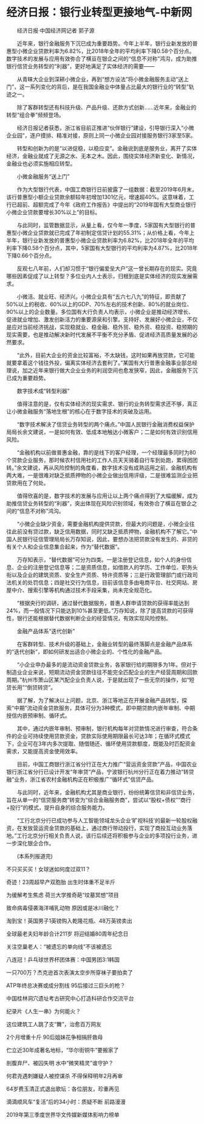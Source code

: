 # 经济日报：银行业转型更接地气-中新网

　　经济日报·中国经济网记者 郭子源

　　近年来，银行金融服务下沉已成为重要趋势。今年上半年，银行业新发放的普惠型小微企业贷款利率为6.82%，比2018年全年的平均利率下降0.58个百分点。数字技术的发展与应用有效弥合了横亘在银企之间的“信息不对称”鸿沟，成为助推银行信贷业务转型的“利器”，更好地满足了实体经济的需要——

　　从青睐大企业到深耕小微企业，再到“想方设法”将小微金融服务主动“送上门”，这一系列变化的背后，是在我国金融业中体量占比最大的银行业的“转型”轨迹之一。

　　除了客群转型还有科技升级、产品升级、还款方式创新……近年来，金融业的转型“组合拳”频频登场。

　　经济日报记者获悉，浙江省目前正推进“伙伴银行”建设，引导银行深入“小微企业园”，逐户摸排、精准对接，原则上同一小微企业园对接服务银行3家至5家。

　　转型和创新为的是“以进促稳，以稳应变”。金融说到底是服务业，离开了实体经济，金融业就成了无源之水、无本之木。因此，围绕实体经济新变化、新情况，金融业也必须实施相应转型。

　　小微金融服务“送上门”

　　作为大型银行代表，中国工商银行日前披露了一组数据：截至2019年6月末，该行普惠型小额企业贷款余额较年初增加1301亿元，增速超40%。这意味着，工行已超前、超额完成了今年《政府工作报告》中提出的“2019年国有大型商业银行小微企业贷款要增长30%以上”的目标。

　　与此同时，监管数据显示，从量上看，仅今年一季度，5家国有大型银行的普惠型小微企业贷款就已完成了年初制定信贷计划的55.31%；从价格上看，今年上半年，银行业新发放的普惠型小微企业贷款利率为6.82%，比2018年全年的平均利率下降0.58个百分点，其中，5家国有大型银行的平均利率为4.87%，比2018年下降0.66个百分点。

　　反观七八年前，人们却习惯于“银行偏爱垒大户”这一曾长期存在的现实。究竟哪些因素促成了以上转型？多位业内人士表示，归根到底是实体经济的现实发展需求。

　　小微活、就业旺、经济兴。小微企业具有“五六七八九”的特征，即贡献了50%以上的税收、60%以上的GDP、70%左右的技术创新、80%的就业岗位、90%以上的企业数量。多位国有大行负责人均表示，小微企业是推动经济增长、促进就业增加、激发创新活力的重要源泉和引擎。支持好、发展好小微企业，不仅是应对当前经济挑战，实现稳就业、稳金融、稳外贸、稳外资、稳投资、稳预期的现实需要，也是推动解决新时代发展不平衡不充分矛盾、促进经济高质量发展的必然要求。

　　“此外，目前大企业的资金比较富裕，不太缺钱，这时如果再放贷款，它可能就要拿着这个钱往外投，偏离实体经济去套利了。”某国有大行普惠金融事业部总经理说，加之近年来银行做大企业业务的利润空间也愈发狭窄，因此，金融服务下沉已成为重要趋势。

　　数字技术成“转型利器”

　　值得注意的是，仅有实体经济的现实需求、银行的业务转型需求还不够，真正让小微金融服务“落地生根”的核心在于数字技术的突破及运用。

　　“数字技术解决了信贷业务转型的两个痛点。”中国人民银行金融消费权益保护局局长余文建说，一是如何有效、低成本地触达小微客户；二是如何有效识别信用风险。

　　“金融机构以前做普惠金融，靠的是线下的客户经理，一个经理最多同时为80个贷款企业服务，那时候农村信用社的工作人员天天骑着自行车到处跑，累得团团转。”余文建说，再从风险控制的角度看，数字技术没有成熟运用之前，金融机构有两大难，一是很难对缺乏抵质押物的小微企业做出信用评级，二是很难监测企业把贷款用在了何处。

　　值得欣喜的是，数字技术的发展与应用让以上两个痛点得到了大幅缓解，成为助推信贷业务转型的“利器”，突出体现在风险识别领域，有效弥合了横亘在银企之间的“信息不对称”鸿沟。

　　“小微企业缺少资金，需要金融机构提供贷款，但最大的问题是，小微企业往往此前没有贷过款，缺乏信用数据，同时又缺乏抵质押物，金融机构不了解它。”中国人民银行征信管理局局长万存知说，因此，要想办法把贷款没有发生的、非贷的有关个人和企业信息集合起来，作为“替代数据”。

　　万存知表示，“替代数据”可分为四类。一是注册登记信息，如个人的身份信息、企业的注册登记信息等；二是资质信息，如借款人的学历、工作单位、职务头衔以及企业的建筑资质、安全生产资质、特许资质等；三是行政管理部门或行政司法机关的处罚信息；四是社交行为信息，目前该信息多由电商平台、社交网站、房屋中介、搜索引擎等机构通过技术手段采集，尚未完全规范化。

　　“根据央行的调研，通过替代数据服务，普惠人群申请贷款的获得率能达到24%，而一般情况下只能达到10%甚至更低。”万存知说，除了提高贷款的可获得性，银行还能根据替代数据判断企业的经营情况，有效实现风险控制。

　　金融产品体系“迭代创新”

　　在客群转型、技术升级的基础上，金融业转型的最终落脚点是金融产品体系的“迭代创新”，即如何研发出适合小微企业的、个性化的金融产品。

　　“小企业申办最多的是流动资金贷款业务，各家银行给的期限多为1年。但对于制造业企业来说，短期流动资金贷款往往不能完全匹配企业的生产经营周期和回款周期。”杭州市萧山区某汽配企业负责人说，于是就出现了一些无奈的操作，如“短贷长用”“倒贷转贷”。

　　据了解，为了解决以上问题，北京、浙江等地正在开展金融产品转型，探索“中期”流动资金贷款服务，具体可分为3种模式，即中期贷款内嵌年审制、中期授信内嵌预审制、循环式。

　　其中，通过内嵌年审制、预审制，银行机构每年对贷款情况进行审查，符合条件的企业可持续使用贷款资金，贷款实际使用期限最长可达3年；在循环式模式下，企业可在3年内多次提取、随借随还、循环使用贷款额度，既能及时匹配资金需求，又能提高资金使用效率。

　　目前，中国工商银行浙江省分行正在大力推广“营运资金贷款”产品，中国农业银行浙江省分行已设计开发“年审贷”产品，宁波银行杭州分行正在着力推动“转贷融”业务，浙江省农村金融机构正在积极推广“循环式”信贷产品。

　　与此同时，近年来，金融机构尤其是商业银行，纷纷统筹信贷和非信贷业务，旨在从单一的“信贷服务商”转变为“综合金融服务商”，尝试以“股权+债权”“商行+投行”的模式，提升自身的综合服务能力。

　　“工行北京分行已成功参与人工智能领域龙头企业‘旷视科技’的最新一轮股权融资，在发放营运资金贷款的基础上，通过商行带动投行，实现了商投互动业务落地。”工行北京分行相关负责人说，该行后续还将积极参与企业的多项投行业务，进一步深化银企合作。

　　(本系列报道完)

不只买买买！女球迷如何度过双11？

奇迹！23周超早产双胞胎 出生时体重不足半斤

为缓解考生焦虑 荷兰大学推奇葩“坟墓冥想”项目

致命病毒侵袭海洋哺乳动物 原因或是冰川融化？

淘到宝！英国男子1英镑购入乾隆花瓶、48万英镑卖出

全球最老夫妇年龄合计211岁 将迎结婚80周年纪念日

关注空巢老人：“被遗忘的单向线”不该被遗忘

八连冠！乒乓球世界杯团体赛：中国男团3:1韩国

一只700万？杰克逊首次表演太空步所穿袜子要拍卖了

ATP年终总决赛或成分割线 95后接过三巨头的枪？

中国桂林洞穴遗址考古研究中心打造科研合作交流平台

纪录片《人生一串》为何能火？ 

这位建筑工人跳了支“舞”，治愈百万网友

2个月增重十斤 90后姐妹花争相捐肝救母

伫立近30年成著名地标，“华尔街铜牛”要搬家了

剖腹弃尸、被囚失明 水中“微笑精灵”谁守护？

何君尧遇刺嫌疑人被控谋杀 不得保释明年2月再审

64岁费玉清正式退出歌坛：各位朋友，珍重再见

滴滴顺风车“复活”后的34小时：质疑不断 前路漫漫

2019年第三季度世界华文传媒新媒体影响力榜单
